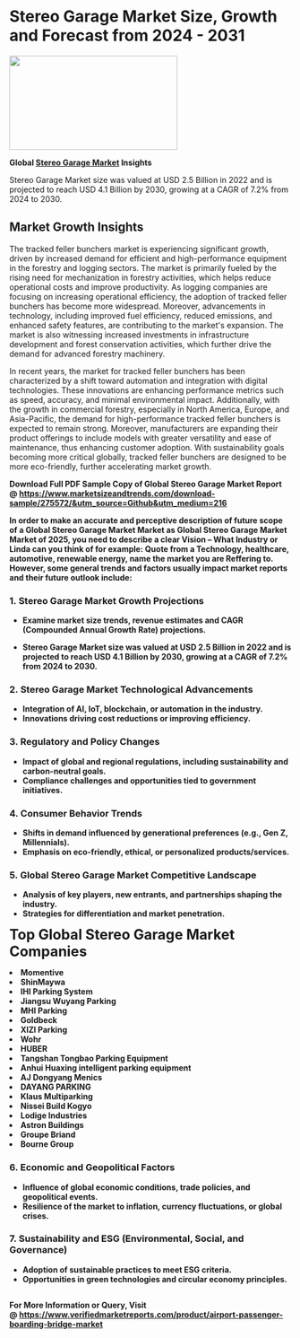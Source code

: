 <H1>Stereo Garage Market Size, Growth and Forecast from 2024 - 2031</H1><img class="aligncenter size-medium wp-image-584254" src="https://thirdeyenews.in/wp-content/uploads/2024/09/Global-Market-Research-300x168.jpeg" alt="" width="300" height="168" /><p><strong>Global&nbsp;<a href="https://www.marketsizeandtrends.com/download-sample/275572/&amp;utm_source=Github&utm_medium=216">Stereo Garage Market</a> Insights</strong></p><p>Stereo Garage Market size was valued at USD 2.5 Billion in 2022 and is projected to reach USD 4.1 Billion by 2030, growing at a CAGR of 7.2% from 2024 to 2030.</p><p><h2>Market Growth Insights</h2> <p>The tracked feller bunchers market is experiencing significant growth, driven by increased demand for efficient and high-performance equipment in the forestry and logging sectors. The market is primarily fueled by the rising need for mechanization in forestry activities, which helps reduce operational costs and improve productivity. As logging companies are focusing on increasing operational efficiency, the adoption of tracked feller bunchers has become more widespread. Moreover, advancements in technology, including improved fuel efficiency, reduced emissions, and enhanced safety features, are contributing to the market's expansion. The market is also witnessing increased investments in infrastructure development and forest conservation activities, which further drive the demand for advanced forestry machinery.</p> <p><strong></strong></p> <p>In recent years, the market for tracked feller bunchers has been characterized by a shift toward automation and integration with digital technologies. These innovations are enhancing performance metrics such as speed, accuracy, and minimal environmental impact. Additionally, with the growth in commercial forestry, especially in North America, Europe, and Asia-Pacific, the demand for high-performance tracked feller bunchers is expected to remain strong. Moreover, manufacturers are expanding their product offerings to include models with greater versatility and ease of maintenance, thus enhancing customer adoption. With sustainability goals becoming more critical globally, tracked feller bunchers are designed to be more eco-friendly, further accelerating market growth. <p><strong></p><p><span class=""><strong>Download Full PDF Sample Copy of Global Stereo Garage Market Report</strong> @ <a href="https://www.marketsizeandtrends.com/download-sample/275572/&amp;utm_source=Github&utm_medium=216" target="_blank">https://www.marketsizeandtrends.com/download-sample/275572/&amp;utm_source=Github&utm_medium=216</a></span></p><p>In order to make an accurate and perceptive description of future scope of a Global&nbsp;Stereo Garage Market Market as Global&nbsp;Stereo Garage Market Market of 2025, you need to describe a clear Vision &ndash; What Industry or Linda can you think of for example: Quote from a Technology, healthcare, automotive, renewable energy, name the market you are Reffering to. However, some general trends and factors usually impact market reports and their future outlook include:</p><h3>1.&nbsp;<strong>Stereo Garage Market Growth Projections</strong></h3><ul><li>Examine market size trends, revenue estimates and CAGR (Compounded Annual Growth Rate) projections.</li><li><p>Stereo Garage Market size was valued at USD 2.5 Billion in 2022 and is projected to reach USD 4.1 Billion by 2030, growing at a CAGR of 7.2% from 2024 to 2030.</p></li></ul><h3>2.&nbsp;<strong>Stereo Garage Market Technological Advancements</strong></h3><ul><li>Integration of AI, IoT, blockchain, or automation in the industry.</li><li>Innovations driving cost reductions or improving efficiency.</li></ul><h3>3.&nbsp;<strong>Regulatory and Policy Changes</strong></h3><ul><li>Impact of global and regional regulations, including sustainability and carbon-neutral goals.</li><li>Compliance challenges and opportunities tied to government initiatives.</li></ul><h3>4.&nbsp;<strong>Consumer Behavior Trends</strong></h3><ul><li>Shifts in demand influenced by generational preferences (e.g., Gen Z, Millennials).</li><li>Emphasis on eco-friendly, ethical, or personalized products/services.</li></ul><h3>5.&nbsp;<strong>Global Stereo Garage Market Competitive Landscape</strong></h3><ul><li>Analysis of key players, new entrants, and partnerships shaping the industry.</li><li>Strategies for differentiation and market penetration.</li></ul><p data-pm-slice="1 1 []"><span style="color: inherit; font-family: inherit; font-size: 25px;">Top Global Stereo Garage Market Companies</span></p><div class="" data-test-id=""><p><li>Momentive</li><li> ShinMaywa</li><li> IHI Parking System</li><li> Jiangsu Wuyang Parking</li><li> MHI Parking</li><li> Goldbeck</li><li> XIZI Parking</li><li> Wohr</li><li> HUBER</li><li> Tangshan Tongbao Parking Equipment</li><li> Anhui Huaxing intelligent parking equipment</li><li> AJ Dongyang Menics</li><li> DAYANG PARKING</li><li> Klaus Multiparking</li><li> Nissei Build Kogyo</li><li> Lodige Industries</li><li> Astron Buildings</li><li> Groupe Briand</li><li> Bourne Group</li></p></div><h3>6.&nbsp;<strong>Economic and Geopolitical Factors</strong></h3><ul><li>Influence of global economic conditions, trade policies, and geopolitical events.</li><li>Resilience of the market to inflation, currency fluctuations, or global crises.</li></ul><h3>7.&nbsp;<strong>Sustainability and ESG (Environmental, Social, and Governance)</strong></h3><ul><li>Adoption of sustainable practices to meet ESG criteria.</li><li>Opportunities in green technologies and circular economy principles.</li></ul><h2><strong style="font-size: 14px;">For More Information or Query, Visit @&nbsp;</strong><a style="background-color: #ffffff; font-size: 14px;" href="https://www.marketsizeandtrends.com/report/stereo-garage-market/" target="_blank">https://www.verifiedmarketreports.com/product/airport-passenger-boarding-bridge-market</a></h2>
